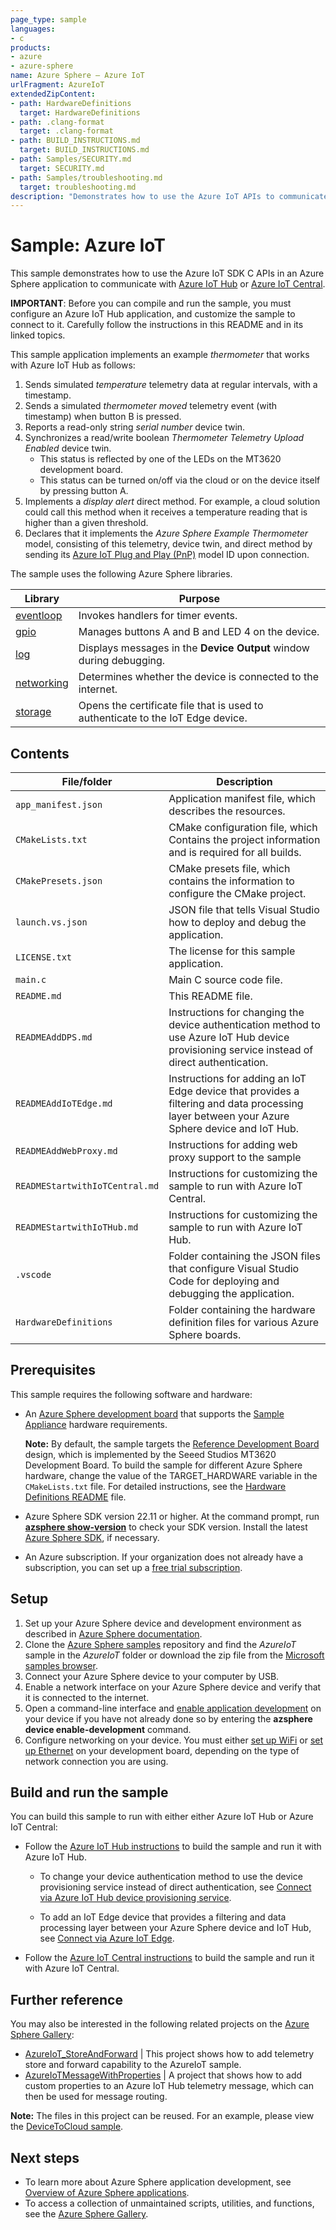 ```yaml
---
page_type: sample
languages:
- c
products:
- azure
- azure-sphere
name: Azure Sphere – Azure IoT
urlFragment: AzureIoT
extendedZipContent:
- path: HardwareDefinitions
  target: HardwareDefinitions
- path: .clang-format
  target: .clang-format
- path: BUILD_INSTRUCTIONS.md
  target: BUILD_INSTRUCTIONS.md
- path: Samples/SECURITY.md
  target: SECURITY.md
- path: Samples/troubleshooting.md
  target: troubleshooting.md
description: "Demonstrates how to use the Azure IoT APIs to communicate with Azure IoT Central or Azure IoT Hub."
---
```


# Sample: Azure IoT

This sample demonstrates how to use the Azure IoT SDK C APIs in an Azure Sphere application to communicate with [Azure IoT Hub](https://learn.microsoft.com/azure/iot-fundamentals/iot-introduction) or [Azure IoT Central](https://learn.microsoft.com/azure/iot-central/core/overview-iot-central).

**IMPORTANT**: Before you can compile and run the sample, you must configure an Azure IoT Hub application, and customize the sample to connect to it. Carefully follow the instructions in this README and in its linked topics.

This sample application implements an example *thermometer* that works with Azure IoT Hub as follows:

1. Sends simulated *temperature* telemetry data at regular intervals, with a timestamp.
1. Sends a simulated *thermometer moved* telemetry event (with timestamp) when button B is pressed.
1. Reports a read-only string *serial number* device twin.
1. Synchronizes a read/write boolean *Thermometer Telemetry Upload Enabled* device twin.
   - This status is reflected by one of the LEDs on the MT3620 development board.
   - This status can be turned on/off via the cloud or on the device itself by pressing button A.
1. Implements a *display alert* direct method. For example, a cloud solution could call this method when it receives a temperature reading that is higher than a given threshold.
1. Declares that it implements the *Azure Sphere Example Thermometer* model, consisting of this telemetry, device twin, and direct method by sending its [Azure IoT Plug and Play (PnP)](https://learn.microsoft.com/azure/iot-pnp/overview-iot-plug-and-play) model ID upon connection.

The sample uses the following Azure Sphere libraries.

| Library | Purpose |
|---------|---------|
| [eventloop](https://learn.microsoft.com/azure-sphere/reference/applibs-reference/applibs-eventloop/eventloop-overview) | Invokes handlers for timer events. |
| [gpio](https://learn.microsoft.com/azure-sphere/reference/applibs-reference/applibs-gpio/gpio-overview) | Manages buttons A and B and LED 4 on the device. |
| [log](https://learn.microsoft.com/azure-sphere/reference/applibs-reference/applibs-log/log-overview) | Displays messages in the **Device Output** window during debugging. |
| [networking](https://learn.microsoft.com/azure-sphere/reference/applibs-reference/applibs-networking/networking-overview) | Determines whether the device is connected to the internet. |
| [storage](https://learn.microsoft.com/azure-sphere/reference/applibs-reference/applibs-storage/storage-overview) | Opens the certificate file that is used to authenticate to the IoT Edge device. |

## Contents

| File/folder                    | Description |
|--------------------------------|-------------|
| `app_manifest.json`            | Application manifest file, which describes the resources. |
| `CMakeLists.txt`               | CMake configuration file, which Contains the project information and is required for all builds. |
| `CMakePresets.json`            | CMake presets file, which contains the information to configure the CMake project. |
| `launch.vs.json`               | JSON file that tells Visual Studio how to deploy and debug the application. |
| `LICENSE.txt`                  | The license for this sample application. |
| `main.c`                       | Main C source code file. |
| `README.md`                    | This README file. |
| `READMEAddDPS.md`              | Instructions for changing the device authentication method to use Azure IoT Hub device provisioning service instead of direct authentication. |
| `READMEAddIoTEdge.md`          | Instructions for adding an IoT Edge device that provides a filtering and data processing layer between your Azure Sphere device and IoT Hub. |
| `READMEAddWebProxy.md`          | Instructions for adding web proxy support to the sample |
| `READMEStartwithIoTCentral.md` | Instructions for customizing the sample to run with Azure IoT Central. |
| `READMEStartwithIoTHub.md`     | Instructions for customizing the sample to run with Azure IoT Hub. |
| `.vscode`                      | Folder containing the JSON files that configure Visual Studio Code for deploying and debugging the application. |
| `HardwareDefinitions`          | Folder containing the hardware definition files for various Azure Sphere boards. |

## Prerequisites

This sample requires the following software and hardware:

- An [Azure Sphere development board](https://aka.ms/azurespheredevkits) that supports the [Sample Appliance](../../HardwareDefinitions) hardware requirements.

   **Note:** By default, the sample targets the [Reference Development Board](https://learn.microsoft.com/azure-sphere/hardware/mt3620-reference-board-design) design, which is implemented by the Seeed Studios MT3620 Development Board. To build the sample for different Azure Sphere hardware, change the value of the TARGET_HARDWARE variable in the `CMakeLists.txt` file. For detailed instructions, see the [Hardware Definitions README](../../HardwareDefinitions/README.md) file.

- Azure Sphere SDK version 22.11 or higher. At the command prompt, run [**azsphere show-version**](https://learn.microsoft.com/azure-sphere/reference/azsphere-show-version) to check your SDK version. Install the latest [Azure Sphere SDK](https://learn.microsoft.com/azure-sphere/install/install-sdk), if necessary.

- An Azure subscription. If your organization does not already have a subscription, you can set up a [free trial subscription](https://azure.microsoft.com/free/?v=17.15).

## Setup

1. Set up your Azure Sphere device and development environment as described in [Azure Sphere documentation](https://learn.microsoft.com/azure-sphere/install/overview).
1. Clone the [Azure Sphere samples](https://github.com/Azure/azure-sphere-samples) repository and find the *AzureIoT* sample in the *AzureIoT* folder or download the zip file from the [Microsoft samples browser](https://learn.microsoft.com/samples/browse/?expanded=azure&products=azure-sphere).
1. Connect your Azure Sphere device to your computer by USB.
1. Enable a network interface on your Azure Sphere device and verify that it is connected to the internet.
1. Open a command-line interface and [enable application development](https://learn.microsoft.com/azure-sphere/reference/azsphere-device#enable-development) on your device if you have not already done so by entering the **azsphere device enable-development** command.
1. Configure networking on your device. You must either [set up WiFi](https://learn.microsoft.com/azure-sphere/install/configure-wifi#set-up-wi-fi-on-your-azure-sphere-device) or [set up Ethernet](https://learn.microsoft.com/azure-sphere/network/connect-ethernet) on your development board, depending on the type of network connection you are using.

## Build and run the sample

You can build this sample to run with either either Azure IoT Hub or Azure IoT Central:

- Follow the [Azure IoT Hub instructions](./READMEStartWithIoTHub.md) to build the sample and run it with Azure IoT Hub.

   - To change your device authentication method to use the device provisioning service instead of direct authentication, see [Connect via Azure IoT Hub device provisioning service](./READMEAddDPS.md).

   - To add an IoT Edge device that provides a filtering and data processing layer between your Azure Sphere device and IoT Hub, see [Connect via Azure IoT Edge](./READMEAddIoTEdge.md).

- Follow the [Azure IoT Central instructions](./READMEStartWithIoTCentral.md) to build the sample and run it with Azure IoT Central.

## Further reference
You may also be interested in the following related projects on the [Azure Sphere Gallery](https://github.com/Azure/azure-sphere-gallery):

- [AzureIoT_StoreAndForward](https://github.com/Azure/azure-sphere-gallery/blob/main/AzureIoT_StoreAndForward) | This project shows how to add telemetry store and forward capability to the AzureIoT sample.
- [AzureIoTMessageWithProperties](https://github.com/Azure/azure-sphere-gallery/blob/main/AzureIoTMessageWithProperties) | A project that shows how to add custom properties to an Azure IoT Hub telemetry message, which can then be used for message routing.

**Note:** The files in this project can be reused. For an example, please view the [DeviceToCloud sample](https://github.com/Azure/azure-sphere-samples/tree/main/Samples/DeviceToCloud/ExternalMcuLowPower/AzureSphere_HighLevelApp/azure_iot).

## Next steps

- To learn more about Azure Sphere application development, see [Overview of Azure Sphere applications](https://learn.microsoft.com/azure-sphere/app-development/applications-overview).
- To access a collection of unmaintained scripts, utilities, and functions, see the [Azure Sphere Gallery](https://github.com/Azure/azure-sphere-gallery#azure-sphere-gallery).
